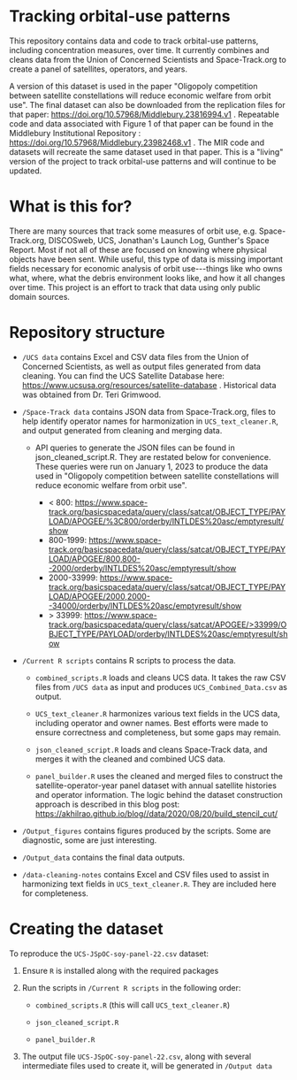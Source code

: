 # Tracking orbital-use patterns

This repository contains data and code to track orbital-use patterns, including concentration measures, over time. It currently combines and cleans data from the Union of Concerned Scientists and Space-Track.org to create a panel of satellites, operators, and years. 

A version of this dataset is used in the paper "Oligopoly competition between satellite constellations will reduce economic welfare from orbit use". The final dataset can also be downloaded from the replication files for that paper: https://doi.org/10.57968/Middlebury.23816994.v1  . Repeatable code and data associated with Figure 1 of that paper can be found in the Middlebury Institutional Repository : https://doi.org/10.57968/Middlebury.23982468.v1 . The MIR code and datasets will recreate the same dataset used in that paper. This is a "living" version of the project to track orbital-use patterns and will continue to be updated.

# What is this for?

There are many sources that track some measures of orbit use, e.g. Space-Track.org, DISCOSweb, UCS, Jonathan's Launch Log, Gunther's Space Report. Most if not all of these are focused on knowing where physical objects have been sent. While useful, this type of data is missing important fields necessary for economic analysis of orbit use---things like who owns what, where, what the debris environment looks like, and how it all changes over time. This project is an effort to track that data using only public domain sources.

# Repository structure

* `/UCS data` contains Excel and CSV data files from the Union of Concerned Scientists, as well as output files generated from data cleaning. You can find the UCS Satellite Database here: https://www.ucsusa.org/resources/satellite-database . Historical data was obtained from Dr. Teri Grimwood.

* `/Space-Track data` contains JSON data from Space-Track.org, files to help identify operator names for harmonization in `UCS_text_cleaner.R`, and output generated from cleaning and merging data.

	* API queries to generate the JSON files can be found in json_cleaned_script.R. They are restated below for convenience. These queries were run on January 1, 2023 to produce the data used in "Oligopoly competition between satellite constellations will reduce economic welfare from orbit use".

		* < 800: https://www.space-track.org/basicspacedata/query/class/satcat/OBJECT_TYPE/PAYLOAD/APOGEE/%3C800/orderby/INTLDES%20asc/emptyresult/show
		*  800-1999: https://www.space-track.org/basicspacedata/query/class/satcat/OBJECT_TYPE/PAYLOAD/APOGEE/800,800--2000/orderby/INTLDES%20asc/emptyresult/show
		* 2000-33999: https://www.space-track.org/basicspacedata/query/class/satcat/OBJECT_TYPE/PAYLOAD/APOGEE/2000,2000--34000/orderby/INTLDES%20asc/emptyresult/show
		* \> 33999: https://www.space-track.org/basicspacedata/query/class/satcat/APOGEE/>33999/OBJECT_TYPE/PAYLOAD/orderby/INTLDES%20asc/emptyresult/show

* `/Current R scripts` contains R scripts to process the data.
	
	* `combined_scripts.R` loads and cleans UCS data. It takes the raw CSV files from `/UCS data` as input and produces `UCS_Combined_Data.csv` as output.

	* `UCS_text_cleaner.R` harmonizes various text fields in the UCS data, including operator and owner names. Best efforts were made to ensure correctness and completeness, but some gaps may remain.

	* `json_cleaned_script.R` loads and cleans Space-Track data, and merges it with the cleaned and combined UCS data.

	* `panel_builder.R` uses the cleaned and merged files to construct the satellite-operator-year panel dataset with annual satellite histories and operator information. The logic behind the dataset construction approach is described in this blog post: https://akhilrao.github.io/blog//data/2020/08/20/build_stencil_cut/

* `/Output_figures` contains figures produced by the scripts. Some are diagnostic, some are just interesting.

* `/Output_data` contains the final data outputs.

* `/data-cleaning-notes` contains Excel and CSV files used to assist in harmonizing text fields in `UCS_text_cleaner.R`. They are included here for completeness.

# Creating the dataset

To reproduce the `UCS-JSpOC-soy-panel-22.csv` dataset:

1. Ensure `R` is installed along with the required packages

2. Run the scripts in `/Current R scripts` in the following order:

	* `combined_scripts.R` (this will call `UCS_text_cleaner.R`)

	* `json_cleaned_script.R`

	* `panel_builder.R`

3. The output file `UCS-JSpOC-soy-panel-22.csv`, along with several intermediate files used to create it, will be generated in `/Output data`
